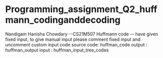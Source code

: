 # Programming_assignment_Q2_huffmann_codinganddecoding
Nandigam Hanisha Chowdary --CS21M507
Huffmann code -- have given fixed input, to give manual input please comment fixed input and uncomment custom input code
  source code: huffman_code
  output     : huffman_output
  input      : huffman_input_tree_codes

